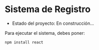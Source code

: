 <h1>Sistema de Registro</h1>

- Estado del proyecto: En construcción...

Para ejecutar el sistema, debes poner:

```npm install react```
